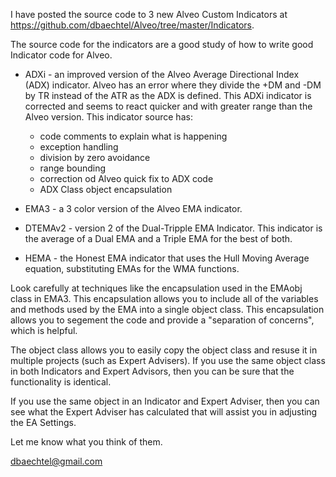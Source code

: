 
I have posted the source code to 3 new Alveo Custom Indicators at https://github.com/dbaechtel/Alveo/tree/master/Indicators.

The source code for the indicators are a good study of how to write good Indicator code for Alveo.

* ADXi - an improved version of the Alveo Average Directional Index (ADX) indicator.
Alveo has an error where they divide the +DM and -DM by TR instead of the ATR as the ADX is defined.
This ADXi indicator is corrected and seems to react quicker and with greater range than the Alveo version.
This indicator source has:
  * code comments to explain what is happening
  * exception handling
  * division by zero avoidance
  * range bounding
  * correction od Alveo quick fix to ADX code
  * ADX Class object encapsulation

* EMA3 - a 3 color version of the Alveo EMA indicator.

* DTEMAv2 - version 2 of the Dual-Tripple EMA Indicator. 
This indicator is the average of a Dual EMA and a Triple EMA for the best of both.

* HEMA - the Honest EMA indicator that uses the Hull Moving Average equation, substituting EMAs for the WMA functions.

Look carefully at techniques like the encapsulation used in the EMAobj class in EMA3.
This encapsulation allows you to include all of the variables and methods used by the EMA into a single object class.
This encapsulation allows you to segement the code and provide a "separation of concerns", which is helpful.

The object class allows you to easily copy the object class and resuse it in multiple projects (such as Expert Advisers).
If you use the same object class in both Indicators and Expert Advisors, then you can be sure that the functionality is identical.

If you use the same object in an Indicator and Expert Adviser, then you can see what the Expert Adviser has calculated that will assist you in adjusting the EA Settings.

Let me know what you think of them.

dbaechtel@gmail.com


